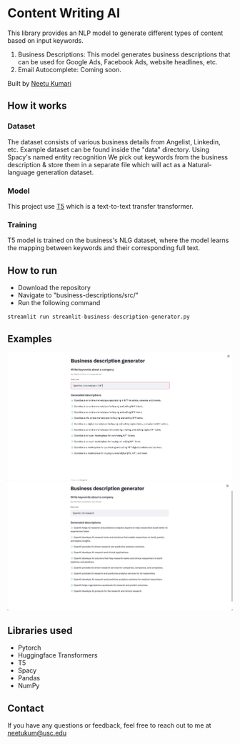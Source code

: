 # Content Writing AI

This library provides an NLP model to generate different types of content based on input keywords.
1. Business Descriptions: This model generates business descriptions that can be used for Google Ads, Facebook Ads, website headlines, etc.
2. Email Autocomplete: Coming soon.

Built by [Neetu Kumari](https://neetukumari.com/)

##  How it works
### Dataset
The dataset consists of various business details from Angelist, Linkedin, etc. Example dataset can be found inside the "data" directory.
Using Spacy's named entity recognition We pick out keywords from the business description & store them in a separate file which will act as a Natural-language generation dataset.

### Model
This project use [T5](https://ai.googleblog.com/2020/02/exploring-transfer-learning-with-t5.html) which is a text-to-text transfer transformer.


### Training
T5 model is trained on the business's NLG dataset, where the model learns the mapping between keywords and their corresponding full text.


## How to run
- Download the repository
- Navigate to "business-descriptions/src/"
- Run the following command
```py
streamlit run streamlit-business-description-generator.py
```
## Examples
![alt Sample Image](https://github.com/iamneetuk/content-generator-ai-assitant//blob/main/example/business-description-1.png?raw=true)
![alt Sample Image](https://github.com/iamneetuk/content-generator-ai-assitant//blob/main/example/business-description-2.png?raw=true)

## Libraries used
- Pytorch
- Huggingface Transformers
- T5
- Spacy
- Pandas
- NumPy

## Contact
If you have any questions or feedback, feel free to reach out to me at <neetukum@usc.edu>
